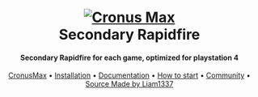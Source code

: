 <h1 align="center">
  <br>
  <a href="https://github.com/Cog-Creators/Red-DiscordBot/tree/V3/develop"><img src="https://i.imgur.com/8Sj1dzL.png" alt="Cronus Max"></a>
  <br>
  Secondary Rapidfire
  <br>
</h1>

<h4 align="center">Secondary Rapidfire for each game, optimized for playstation 4</h4>

<p align="center">
  <a href="https://www.cronusmax.com/">CronusMax</a>
  •
  <a href="https://www.cronusmax.com/downloads/">Installation</a>
  •
  <a href="https://gpc.cronusmax.com/">Documentation</a>
  •
  <a href="https://cronusmax.com/manual/quickstart.htm">How to start</a>
  •
  <a href="https://www.cronusmax.com/forums/">Community</a>
  •
  <a href="#license">Source Made by Liam1337</a>
</p>
